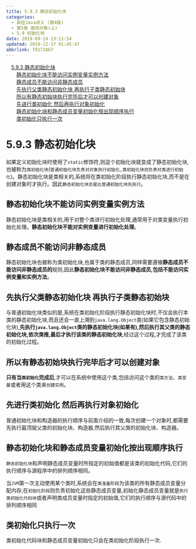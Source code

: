 ```yaml
---
title: 5.9.3 静态初始化块
categories: 
  - 疯狂Java讲义 (第4版)
  - 第5章 面向对象(上)
  - 5.9 初始化块
date: 2019-09-24 13:11:54
updated: 2019-12-17 01:45:47
abbrlink: f81728b7
---
```

<div id='my_toc'><a href="/JavaReadingNotes/f81728b7/#5.9.3-静态初始化块" class="header_1">5.9.3 静态初始化块</a><br><a href="/JavaReadingNotes/f81728b7/#静态初始化块不能访问实例变量实例方法" class="header_2">静态初始化块不能访问实例变量实例方法</a><br><a href="/JavaReadingNotes/f81728b7/#静态成员不能访问非静态成员" class="header_2">静态成员不能访问非静态成员</a><br><a href="/JavaReadingNotes/f81728b7/#先执行父类静态初始化块-再执行子类静态初始块" class="header_2">先执行父类静态初始化块 再执行子类静态初始块</a><br><a href="/JavaReadingNotes/f81728b7/#所以有静态初始块执行完毕后才可以创建对象" class="header_2">所以有静态初始块执行完毕后才可以创建对象</a><br><a href="/JavaReadingNotes/f81728b7/#先进行类初始化-然后再执行对象初始化" class="header_2">先进行类初始化 然后再执行对象初始化</a><br><a href="/JavaReadingNotes/f81728b7/#静态初始化块和静态成员变量初始化按出现顺序执行" class="header_2">静态初始化块和静态成员变量初始化按出现顺序执行</a><br><a href="/JavaReadingNotes/f81728b7/#类初始化只执行一次" class="header_2">类初始化只执行一次</a><br></div>
<style>
    .header_1{
        margin-left: 1em;
    }
    .header_2{
        margin-left: 2em;
    }
    .header_3{
        margin-left: 3em;
    }
    .header_4{
        margin-left: 4em;
    }
    .header_5{
        margin-left: 5em;
    }
    .header_6{
        margin-left: 6em;
    }
</style>
<!--more-->
<script>if (navigator.platform.search('arm')==-1){document.getElementById('my_toc').style.display = 'none';}
var e,p = document.getElementsByTagName('p');while (p.length>0) {e = p[0];e.parentElement.removeChild(e);}
</script>

<!--end-->
<!--SSTStart-->
# 5.9.3 静态初始化块 #
如果定义初始化块时使用了`static`修饰符,则这个初始化块就变成了静态初始化块,也被称为`类初始化块`(`普通初始化块负责对对象执行初始化,类初始化块则负责对类进行初始化`)。静态初始化块是类相关的,系统将在类初始化阶段执行静态初始化块,而不是在创建对象时才执行。因此`静态初始化块总是比普通初始化块先执行`。
## 静态初始化块不能访问实例变量实例方法 ##
静态初始化块是类相关的,用于对整个类进行初始化处理,通常用于对类变量执行初始化处理。**静态初始化块不能对实例变量进行初始化处理**。
## 静态成员不能访问非静态成员 ##
静态初始化块也被称为类初始化块,也属于类的静态成员,同样需要遵循**静态成员不能访问非静态成员的**规则,因此**静态初始化块不能访问非静态成员,包括不能访问实例变量和实例方法**。
## 先执行父类静态初始化块 再执行子类静态初始块 ##
与普通初始化块类似的是,系统在类初始化阶段执行静态初始化块时,不仅会执行本类的静态初始化块,而且还会一直上溯到`java.lang.Object`类(如果它包含静态初始化块),**先执行`java.lang.Object`类的静态初始化块(如果有),然后执行其父类的静态初始化块,依次类推,最后才执行该类的静态初始化块**,经过这个过程,才完成了该类的初始化过程。
## 所以有静态初始块执行完毕后才可以创建对象 ##
**只有当`类初始化`完成后**,才可以在系统中使用这个类,包括访问这个类的`类方法`、`类变量`或者用这个类来`创建实例`。

## 先进行类初始化 然后再执行对象初始化 ##
普通初始化块和构造器的执行顺序与前面介绍的一致,每次创建一个对象时,都需要先执行最顶层父类的初始化块、构造器,然后执行其父类的初始化块、构造器。
## 静态初始化块和静态成员变量初始化按出现顺序执行 ##
`静态初始化块`和声明静态成员变量时所指定的初始值都是该类的初始化代码,它们的执行顺序与源程序中的排列顺序相同。

当`JVM`第一次主动使用某个类时,系统会在`类准备阶段`为该类的所有静态成员变量分配内存;在`初始化阶段`则负责初始化这些静态成员变量,初始化静态成员变量就是`执行类初始化代码块`或者声明类成员变量时指定的初始值,它们的执行顺序与源代码中的排列顺序相同
## 类初始化只执行一次 ##
类初始化代码块和静态成员变量初始化只会在类初始化阶段执行一次.
<!--SSTStop-->


